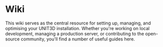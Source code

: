 # Wiki

This wiki serves as the central resource for setting up, managing, and optimising your UNIT3D installation. Whether you're working on local development, managing a production server, or contributing to the open-source community, you'll find a number of useful guides here.